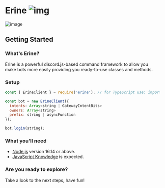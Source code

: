 # Erine ![img](https://cdn.discordapp.com/emojis/978823080300380170.png ':size=20')

![image](https://media.discordapp.net/attachments/1060406193887117352/1084319227449704499/New_Project_B92D534.png ':size=750')

## Getting Started
### What's Erine?
Erine is a powerful discord.js-based command framework to allow you make bots more easily providing you ready-to-use classes and methods.

### Setup
```javascript
const { ErineClient } = require('erine'); // for TypeScript use: import { ErineClient } from 'erine'; 

const bot = new ErineClient({
  intents: Array<string | GatewayIntentBits>
  owners: Array<string>
  prefix: string | asyncFunction
});

bot.login(string);
```

### What you'll need
- [Node.js](https://nodejs.org/en/download/) version 16.14 or above.
- [JavaScript Knowledge](https://developer.mozilla.org/en-US/docs/Learn/JavaScript) is expected.

### Are you ready to explore?
Take a look to the next steps, have fun!
